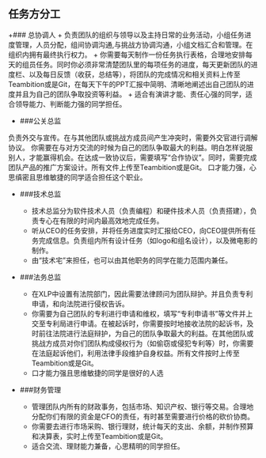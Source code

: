 ## 任务方分工

+### 总协调人
	+ 负责团队的组织与领导以及主持日常的业务活动，小组任务进度管理，人员分配，组间协调沟通,与挑战方协调沟通，小组文档汇合和管理。在组织内拥有最终执行权力。
	+ 你需要每天制作一份任务执行表格，合理地安排每天的组员任务。同时你必须非常清楚团队里的每项任务的进度，每天更新团队的进度栏、以及每日反馈（收获，总结等），将团队的完成情况和相关资料上传至Teambition或是Git，在每天下午的PPT汇报中简明、清晰地阐述出自己团队的进度并且为自己的团队争取投资等利益。
	+ 适合有演讲才能、责任心强的同学，适合领导能力、判断能力强的同学担任。

+ ###公关总监

负责外交与宣传。在与其他团队或挑战方成员间产生冲突时，需要外交官进行调解协议。
你需要在与对方交流的时候为自己的团队争取最大的利益。明白怎样说服别人，才能赢得机会。在达成一致协议后，需要填写“合作协议”。同时，需要完成团队产品的推广方案设计。所有文件上传至Teambition或是Git。
口才能力强，心思缜密且思维敏捷的同学适合担任这个职业。


+ ###技术总监
	+ 技术总监分为软件技术人员（负责编程）和硬件技术人员（负责搭建），负责专心在有限的时间内最高效地完成任务。
	+ 听从CEO的任务安排，并将任务进度实时汇报给CEO，向CEO提供所有任务完成信息。负责组内所有设计任务（如logo和组名设计），以及微电影的制作。
	+ 由“技术宅”来担任，也可以由其他职务的同学在能力范围内兼任。

+ ###法务总监
	+ 在XLP中设置有法院部门，因此需要法律顾问为团队辩护。并且负责专利申请，和向法院进行侵权告诉。
	+ 你需要为自己团队的专利进行申请和维权，填写“专利申请书”等文件并上交至专利局进行申请。在被起诉时，你需要按时地接收法院的起诉书，及时前往法院进行法庭辩护，为自己的团队争取最大的利益。在其他团队或挑战方成员对你们团队构成侵权行为（如偷窃或侵犯专利等）时，你需要在法庭起诉他们，利用法律手段维护自身权益。所有文件按时上传至Teambition或是Git。
	+ 口才能力强且思维敏捷的同学是很好的人选

+ ###财务管理
	+ 管理团队内所有的财政事务，包括市场、知识产权、银行等交易。合理地分配你们有限的资金是CFO的责任，有时甚至需要进行价格的砍价协商。
	+ 你需要去进行市场采购、银行理财，统计每天的支出、余额，并制作预算和决算表，实时上传至Teambition或是Git。
	+ 适合交流、理财能力兼备，心思精明的同学担任。
